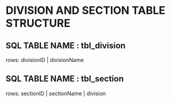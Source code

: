 # DIVISION AND SECTION TABLE STRUCTURE

## SQL TABLE NAME : tbl_division

rows: divisionID | divisionName


## SQL TABLE NAME : tbl_section

rows: sectionID | sectionName | division 
